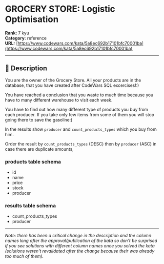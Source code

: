 # GROCERY STORE:  Logistic Optimisation

**Rank:** 7 kyu  
**Category:** reference  
**URL:** [https://www.codewars.com/kata/5a8ec692b17101bfc70001ba](https://www.codewars.com/kata/5a8ec692b17101bfc70001ba)

---

## 📝 Description

You are the owner of the Grocery Store. All your products are in the database, that you have created after CodeWars SQL excercises!:)

You have reached a conclusion that you waste to much time because you have to many different warehouse to visit each week. 

You have to find out how many different type of products you buy from each producer. If you take only few items from some of them you will stop going there to save the gasoline:)

In the results show `producer` and `count_products_types` which you buy from him. 

Order the result by `count_products_types` (DESC) then by `producer` (ASC) in case there are duplicate amounts, 

### products table schema
- id
- name
- price
- stock
- producer

### results table schema
- count_products_types
- producer


---

_Note: there has been a critical change in the description and the column names long after the approval/publication of the kata so don't be surprised if you see solutions with different column names once you solved the kata (solutions weren't revalidated after the change because their was already too much of them)._
